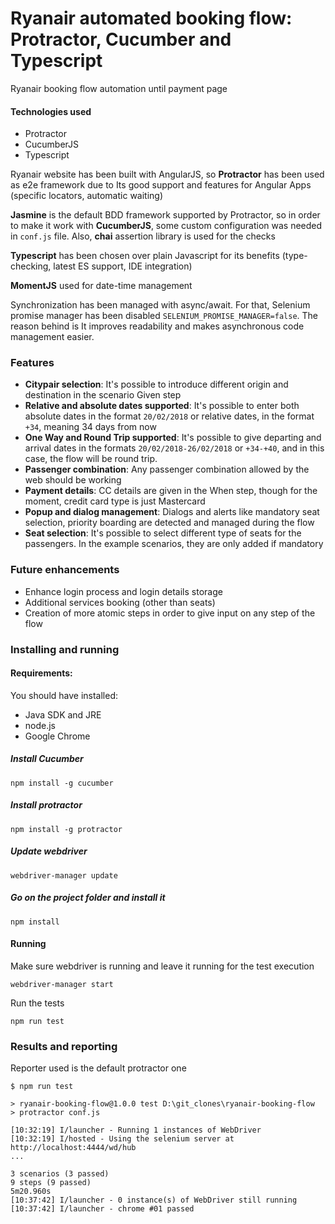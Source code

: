 # Ryanair  automated booking flow: Protractor, Cucumber and Typescript

Ryanair booking flow automation until payment page

#### Technologies used
- Protractor
- CucumberJS
- Typescript 

Ryanair website has been built with AngularJS, so **Protractor** has been used as e2e framework due to Its good support and features
for Angular Apps (specific locators, automatic waiting)

**Jasmine** is the default BDD framework supported by Protractor, so in order to make it work with **CucumberJS**, some 
custom configuration was needed in `conf.js` file. Also, **chai** assertion library is used for the checks

**Typescript** has been chosen over plain Javascript for its benefits (type-checking, latest ES support, IDE integration)

**MomentJS** used for date-time management

Synchronization has been managed with async/await. For that, Selenium promise manager has been disabled `SELENIUM_PROMISE_MANAGER=false`.
The reason behind is It improves readability and makes asynchronous code management easier.


### Features

- **Citypair selection**: It's possible to introduce different origin and destination in the scenario Given step
- **Relative and absolute dates supported**: It's possible to enter both absolute dates in the format `20/02/2018` or 
relative dates, in the format `+34`, meaning 34 days from now
- **One Way and Round Trip supported**: It's possible to give departing and arrival dates in the formats `20/02/2018-26/02/2018` or
`+34-+40`, and in this case, the flow will be round trip.
- **Passenger combination**: Any passenger combination allowed by the web should be working
- **Payment details**: CC details are given in the When step, though for the moment, credit card type is just Mastercard
- **Popup and dialog management**: Dialogs and alerts like mandatory seat selection, priority boarding are detected and managed 
during the flow
- **Seat selection**: It's possible to select different type of seats for the passengers. In the example scenarios, they are
only added if mandatory

### Future enhancements

- Enhance login process and login details storage
- Additional services booking (other than seats)
- Creation of more atomic steps in order to give input on any step of the flow

### Installing and running

#### Requirements:

You should have installed:

- Java SDK and JRE
- node.js
- Google Chrome

##### Install Cucumber

``` npm install -g cucumber ```

##### Install protractor

``` npm install -g protractor ```

##### Update webdriver

``` webdriver-manager update ```

##### Go on the project folder and install it

``` npm install ```

#### Running

Make sure webdriver is running and leave it running for the test execution

``` webdriver-manager start ```

Run the tests

``` npm run test ```

### Results and reporting

Reporter used is the default protractor one
```
$ npm run test

> ryanair-booking-flow@1.0.0 test D:\git_clones\ryanair-booking-flow
> protractor conf.js

[10:32:19] I/launcher - Running 1 instances of WebDriver
[10:32:19] I/hosted - Using the selenium server at http://localhost:4444/wd/hub
...

3 scenarios (3 passed)
9 steps (9 passed)
5m20.960s
[10:37:42] I/launcher - 0 instance(s) of WebDriver still running
[10:37:42] I/launcher - chrome #01 passed
```

